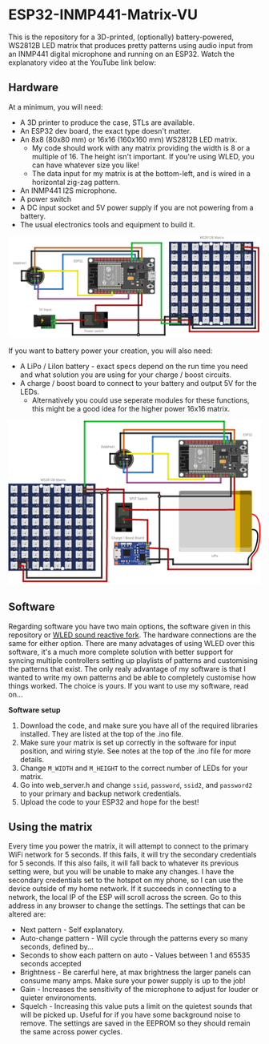 # ESP32-INMP441-Matrix-VU
This is the repository for a 3D-printed, (optionally) battery-powered, WS2812B LED matrix that produces pretty patterns using audio input from an INMP441 digital microphone and running on an ESP32. Watch the explanatory video at the YouTube link below:

## Hardware
At a minimum, you will need:
* A 3D printer to produce the case, STLs are available.
* An ESP32 dev board, the exact type doesn't matter.
* An 8x8 (80x80 mm) or 16x16 (160x160 mm) WS2812B LED matrix.
  * My code should work with any matrix providing the width is 8 or a multiple of 16. The height isn't important. If you're using WLED, you can have whatever size you like!
  * The data input for my matrix is at the bottom-left, and is wired in a horizontal zig-zag pattern.
* An INMP441 I2S microphone.
* A power switch
* A DC input socket and 5V power supply if you are not powering from a battery.
* The usual electronics tools and equipment to build it.

![No battery schematic](/Wiring2_bb.png)

If you want to battery power your creation, you will also need:
* A LiPo / LiIon battery - exact specs depend on the run time you need and what solution you are using for your charge / boost circuits.
* A charge / boost board to connect to your battery and output 5V for the LEDs.
  * Alternatively you could use seperate modules for these functions, this might be a good idea for the higher power 16x16 matrix.

![Battery schematic](/Wiring_bb.png)

## Software
Regarding software you have two main options, the software given in this repository or [WLED sound reactive fork](https://github.com/atuline/WLED). The hardware connections are the same for either option. There are many advatages of using WLED over this software, it's a much more complete solution with better support for syncing multiple controllers setting up playlists of patterns and customising the patterns that exist. The only realy advantage of my software is that I wanted to write my own patterns and be able to completely customise how things worked. The choice is yours. If you want to use my software, read on...

**Software setup**
1. Download the code, and make sure you have all of the required libraries installed. They are listed at the top of the .ino file.
2. Make sure your matrix is set up correctly in the software for input position, and wiring style. See notes at the top of the .ino file for more details.
3. Change `M_WIDTH` and `M_HEIGHT` to the correct number of LEDs for your matrix.
4. Go into web_server.h and change `ssid`, `password`, `ssid2`, and `password2` to your primary and backup network credentials.
5. Upload the code to your ESP32 and hope for the best!

## Using the matrix
Every time you power the matrix, it will attempt to connect to the primary WiFi network for 5 seconds. If this fails, it will try the secondary credentials for 5 seconds. If this also fails, it will fall back to whatever its previous setting were, but you will be unable to make any changes. I have the secondary credentials set to the hotspot on my phone, so I can use the device outside of my home network.
If it succeeds in connecting to a network, the local IP of the ESP will scroll across the screen. Go to this address in any browser to change the settings. The settings that can be altered are:
* Next pattern - Self explanatory.
* Auto-change pattern - Will cycle through the patterns every so many seconds, defined by...
* Seconds to show each pattern on auto - Values between 1 and 65535 seconds accepted
* Brightness - Be carerful here, at max brightness the larger panels can consume many amps. Make sure your power supply is up to the job!
* Gain - Increases the sensitivity of the microphone to adjust for louder or quieter environoments.
* Squelch - Increasing this value puts a limit on the quietest sounds that will be picked up. Useful for if you have some background noise to remove.
The settings are saved in the EEPROM so they should remain the same across power cycles.
